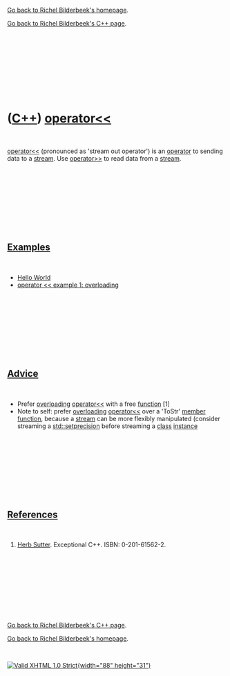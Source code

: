[Go back to Richel Bilderbeek's homepage](index.htm).

[Go back to Richel Bilderbeek's C++ page](Cpp.htm).

 

 

 

 

 

([C++](Cpp.htm)) [operator&lt;&lt;](CppOperatorStreamOut.htm)
=============================================================

 

[operator&lt;&lt;](CppOperatorStreamOut.htm) (pronounced as 'stream out
operator') is an [operator](CppOperator.htm) to sending data to a
[stream](CppStream.htm). Use [operator&gt;&gt;](CppOperatorStreamIn.htm)
to read data from a [stream](CppStream.htm).

 

 

 

 

 

[Examples](CppExample.htm)
--------------------------

 

-   [Hello World](CppHelloWorld.htm)
-   [operator &lt;&lt; example 1:
    overloading](CppOperatorStreamOutExample1.htm)

 

 

 

 

 

[Advice](CppAdvice.htm)
-----------------------

 

-   Prefer [overloading](CppOverload.htm)
    [operator&lt;&lt;](CppOperatorStreamOut.htm) with a free
    [function](CppFunction.htm) \[1\]
-   Note to self: prefer [overloading](CppOverload.htm)
    [operator&lt;&lt;](CppOperatorStreamOut.htm) over a 'ToStr' [member
    function](CppMemberFunction.htm), because a [stream](CppStream.htm)
    can be more flexibly manipulated (consider streaming a
    [std::setprecision](CppStdSetprecision.htm) before streaming a
    [class](CppClass.htm) [instance](CppInstance.htm)

 

 

 

 

 

[References](CppReferences.htm)
-------------------------------

 

1.  [Herb Sutter](CppHerbSutter.htm). Exceptional C++.
    ISBN: 0-201-61562-2.

 

 

 

 

 

[Go back to Richel Bilderbeek's C++ page](Cpp.htm).

[Go back to Richel Bilderbeek's homepage](index.htm).

 

[![Valid XHTML 1.0 Strict](valid-xhtml10.png){width="88"
height="31"}](http://validator.w3.org/check?uri=referer)
